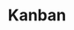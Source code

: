 ---
# This topic lives at
# https://digital.gov/topics/kanban

# Topic Title
title: "Kanban"

# description — keep it short and clear
# summary: ""

# Weight
weight: 1

# For more information on managing topics,
# see https://github.com/GSA/digitalgov.gov/wiki/topics
---
